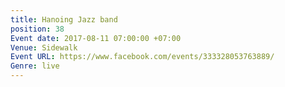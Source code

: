 ```yaml
---
title: Hanoing Jazz band
position: 38
Event date: 2017-08-11 07:00:00 +07:00
Venue: Sidewalk
Event URL: https://www.facebook.com/events/333328053763889/
Genre: live
---
```


